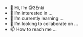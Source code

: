 - 👋 Hi, I’m @3Enki
- 👀 I’m interested in ...
- 🌱 I’m currently learning ...
- 💞️ I’m looking to collaborate on ...
- 📫 How to reach me ...

<!---
3Enki/3Enki is a ✨ special ✨ repository because its `README.md` (this file) appears on your GitHub profile.
You can click the Preview link to take a look at your changes.
--->

